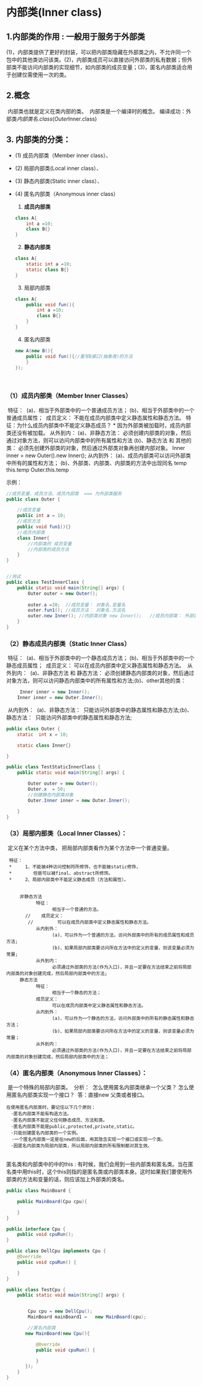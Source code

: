 # 内部类(Inner class)
## 1.内部类的作用 : 一般用于服务于外部类
​	(1)，内部类提供了更好的封装，可以把内部类隐藏在外部类之内，不允许同一个包中的其他类访问该类。
​	(2)，内部类成员可以直接访问外部类的私有数据；但外部类不能访问内部类的实现细节，如内部类的成员变量；
​	(3)，匿名内部类适合用于创建仅需使用一次的类。

## 2.概念
​	内部类也就是定义在类内部的类。
​	内部类是一个编译时的概念。
​    编译成功：外部类$内部类名.class  (Outer$Inner.class)



## 3. 内部类的分类：

* (1) 成员内部类（Member inner class）、	

* (2) 局部内部类(Local inner class）、

* (3) 静态内部类(Static  inner class）、

* (4) 匿名内部类（Anonymous inner class） 

  

  1. **成员内部类** 

    ```java
    class A{
    	int a =10;
    	class B{}
    }
    ```

    

  2. **静态内部类**

    ```java
    class A{
    	static int a =10;
    	static class B{}
    }
    ```

    

  3. 局部内部类
  

    ```java
    class A{
        public void fun(){
            int a =10;
            class B{}
        }
    }
    ```
  

  4. 匿名内部类
  
    ```java
    new A(new B(){		
    	public void fun(){//重写B接口(抽象类)的方法
    	}
    });
    ```

    

    

  ​    

### （1）成员内部类（Member Inner Classes）
​    特征：
​          (a)、相当于外部类中的一个普通成员方法；
​          (b)、相当于外部类中的一个普通成员属性；
​    成员定义：
​          不能在成员内部类中定义静态属性和静态方法。
​	 特征：为什么成员内部类中不能定义静态成员？
		 *      因为外部类被加载时，成员内部类还没有被加载。
            从外到内：
                  (a)、非静态方法：
                         必须创建内部类的对象，然后通过对象方法，则可以访问内部类中的所有属性和方法
                  (b)、静态方法 和 其他的类：
                         必须先创建外部类的对象，然后通过外部类对象再创建内部对象。
                         Inner inner = new Outer().new Inner();
            从内到外：
                  (a)、成员内部类可以访问外部类中所有的属性和方法；
                  (b)、外部类、内部类、内部类的方法中出现同名
                         temp
                         this.temp
                         Outer.this.temp

示例：

```java
//成员变量、成员方法、成员内部类  === 为外部类服务
public class Outer {

    //成员变量
    public int a = 10;
    //成员方法
    public void fun1(){}
    //成员内部类
    class Inner{
        //内部类的 成员变量
        //内部类的成员方法
    }
}


//测试
public class TestInnerClass {
    public static void main(String[] args) {        
        Outer outer = new Outer();
        
        outer.a =20;  //成员变量： 对象名.变量名
        outer.fun1(); //成员方法： 对象名.方法名
        outer.new Inner(); //内部类对象 new Inner();   //成员内部类： 外部类对象.内部类对象
    }
}
```







### （2）静态成员内部类（Static Inner Class）
​    特征：
​          (a)、相当于外部类中的一个静态成员方法；
​          (b)、相当于外部类中的一个静态成员属性；
​    成员定义：
​          可以在成员内部类中定义静态属性和静态方法。
​    从外到内：
​      (a)、非静态方法 和 静态方法：
​              必须创建静态内部类的对象，然后通过对象方法，则可以访问静态内部类中的所有属性和方法;
​      (b)、other其他的类：
​         

```java
     Inner inner = new Inner();
    Inner inner = new Outer.Inner();
```

​        从内到外：
​              (a)、非静态方法：
​                      只能访问外部类中的静态属性和静态方法;
​              (b)、静态方法：
​                      只能访问外部类中的静态属性和静态方法;



```java
public class Outer {
    static  int x = 10;

    static class Inner{}

}

public class TestStaticInnerClass {
    public static void main(String[] args) {

        Outer outer = new Outer();
        Outer.x  = 50;
        //创建静态内部类对象
        Outer.Inner inner = new Outer.Inner();

    }
}

```

### （3）局部内部类（Local Inner Classes）：
​     定义在某个方法中类， 把局部内部类看作为某个方法中一个普通变量。

     特征：
     *     1、不能被4种访问控制符所修饰，也不能被static修饰，
     *        但是可以被final、abstract所修饰。
     *     2、局部内部类中不能定义静态成员（方法和属性）。


         非静态方法
               特征：
                     相当于一个普通的方法。
           //    成员定义：
            //         可以在成员内部类中定义静态属性和静态方法。
               从内到外：
                     (a)、可以作为一个普通的方法，访问外部类中的所有的成员属性和成员方法;
                     (b)、如果局部内部类要访问所在方法中的定义的变量，则该变量必须为常量;
               从外到内：
                     必须通过外部类的方法(作为入口)，并且一定要在方法结束之前将局部内部类的对象创建完成，然后局部内部类中的方法;
         静态方法
               特征：
                     相当于一个静态的方法；
               成员定义：
                     可以在成员内部类中定义静态属性和静态方法。
               从内到外：
                     (a)、可以作为一个静态的方法，访问外部类中的所有的静态属性和静态方法；
                     (b)、如果局部内部类要访问所在方法中的定义的变量，则该变量必须为常量；
               从外到内：
                     必须通过外部类的方法(作为入口)，并且一定要在方法结束之前将局部内部类的对象创建完成，然后局部内部类中的方法；


### （4）匿名内部类（Anonymous Inner Classes）：
​     是一个特殊的局部内部类。
​     分析：
​            怎么使用匿名内部类继承一个父类？
​            怎么使用匿名内部类实现一个接口？
​            答：直接new 父类或者接口。

    在使用匿名内部类时，要记住以下几个原则：
    　·匿名内部类不能有构造方法。  
    　·匿名内部类不能定义任何静态成员、方法和类。  
    　·匿名内部类不能是public,protected,private,static。  
    　·只能创建匿名内部类的一个实例。
      ·一个匿名内部类一定是在new的后面，用其隐含实现一个接口或实现一个类。  
    　·因匿名内部类为局部内部类，所以局部内部类的所有限制都对其生效。			  


​		
​		匿名类和内部类中的中的this :
​		有时候，我们会用到一些内部类和匿名类。当在匿名类中用this时，这个this则指的是匿名类或内部类本身。这时如果我们要使用外部类的方法和变量的话，则应该加上外部类的类名。

```java
public class MainBoard {

    public MainBoard(Cpu cpu){

    }
}

public interface Cpu {
    public void cpuRun();
}

public class DellCpu implements Cpu {
    @Override
    public void cpuRun() {

    }
}

public class TestCpu {
    public static void main(String[] args) {


        Cpu cpu = new DellCpu();
        MainBoard mainBoard1 =   new MainBoard(cpu);

        //匿名内部类
       new MainBoard(new Cpu(){

           @Override
           public void cpuRun() {

           }
       });
    }
}

```